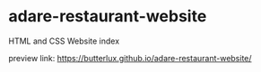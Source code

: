 # adare-restaurant-website
HTML and CSS Website index


preview link: https://butterlux.github.io/adare-restaurant-website/
